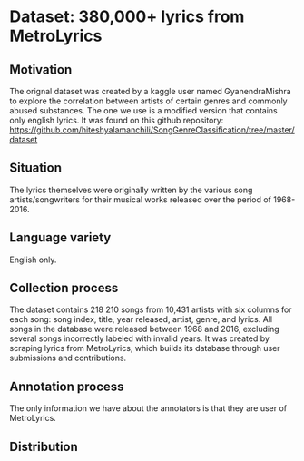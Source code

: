 # Dataset: 380,000+ lyrics from MetroLyrics
## Motivation
The orignal dataset was created by a kaggle user named GyanendraMishra to explore the correlation between artists of certain genres and commonly abused substances. The one we use is a modified version that contains only english lyrics. It was found on this github repository: https://github.com/hiteshyalamanchili/SongGenreClassification/tree/master/dataset

## Situation
The lyrics themselves were originally written by the various song artists/songwriters for their musical works released over the period of 1968-2016.

## Language variety
English only.

## Collection process
The dataset contains 218 210 songs from 10,431 artists with six columns for each song: song index, title, year released, artist, genre, and lyrics. All songs in the database were released between 1968 and 2016, excluding several songs incorrectly labeled with invalid years. It was created by scraping lyrics from MetroLyrics, which builds its database through user submissions and contributions.

## Annotation process
The only information we have about the annotators is that they are user of MetroLyrics.

## Distribution

